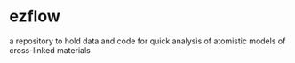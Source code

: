 # ezflow 
a repository to hold data and code for quick analysis of atomistic models of cross-linked materials
